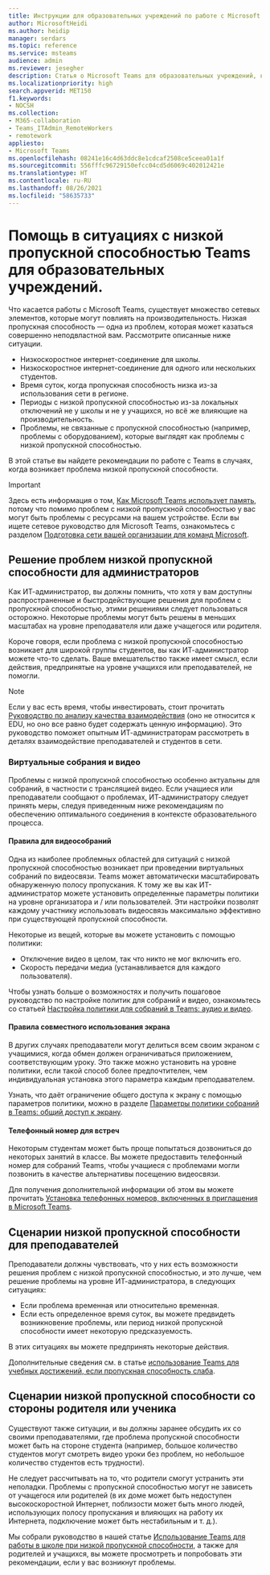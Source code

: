 ```yaml
---
title: Инструкции для образовательных учреждений по работе с Microsoft Teams при низкой пропускной способности сети
author: MicrosoftHeidi
ms.author: heidip
manager: serdars
ms.topic: reference
ms.service: msteams
audience: admin
ms.reviewer: jesegher
description: Статья о Microsoft Teams для образовательных учреждений, которая поможет решить проблемы с виртуальными собраниями и видео, вызванные низкой пропускной способностью сети. Кем бы вы ни были — родителем, педагогом или ИТ-администратором, у вас есть возможность улучшить эффективность взаимодействия с Teams.
ms.localizationpriority: high
search.appverid: MET150
f1.keywords:
- NOCSH
ms.collection:
- M365-collaboration
- Teams_ITAdmin_RemoteWorkers
- remotework
appliesto:
- Microsoft Teams
ms.openlocfilehash: 08241e16c4d63ddc8e1cdcaf2508ce5ceea01a1f
ms.sourcegitcommit: 556fffc96729150efcc04cd5d6069c402012421e
ms.translationtype: HT
ms.contentlocale: ru-RU
ms.lasthandoff: 08/26/2021
ms.locfileid: "58635733"
---
```

# <a name="help-for-low-bandwidth-situations-for-teams-for-edu"></a>Помощь в ситуациях с низкой пропускной способностью Teams для образовательных учреждений.

Что касается работы с Microsoft Teams, существует множество сетевых элементов, которые могут повлиять на производительность. Низкая пропускная способность — одна из проблем, которая может казаться совершенно неподвластной вам. Рассмотрите описанные ниже ситуации.

- Низкоскоростное интернет-соединение для школы.
- Низкоскоростное интернет-соединение для одного или нескольких студентов.
- Время суток, когда пропускная способность низка из-за использования сети в регионе.
- Периоды с низкой пропускной способностью из-за локальных отключений не у школы и не у учащихся, но всё же влияющие на производительность.
- Проблемы, не связанные с пропускной способностью (например, проблемы с оборудованием), которые выглядят как проблемы с низкой пропускной способностью.

В этой статье вы найдете рекомендации по работе с Teams в случаях, когда возникает проблема низкой пропускной способности.

> [!IMPORTANT]
> Здесь есть информация о том, [Как Microsoft Teams использует память](teams-memory-usage-perf.md), потому что помимо проблем с низкой пропускной способностью у вас могут быть проблемы с ресурсами на вашем устройстве. Если вы ищете сетевое руководство для Microsoft Teams, ознакомьтесь с разделом [Подготовка сети вашей организации для команд Microsoft](prepare-network.md).

## <a name="resolving-low-bandwidth-issues-for-admins"></a>Решение проблем низкой пропускной способности для администраторов

Как ИТ-администратор, вы должны помнить, что хотя у вам доступны распространенные и быстродействующие решения для проблем с пропускной способностью, этими решениями следует пользоваться осторожно. Некоторые проблемы могут быть решены в меньших масштабах на уровне преподавателя или даже учащегося или родителя.

Короче говоря, если проблема с низкой пропускной способностью возникает для широкой группы студентов, вы как ИТ-администратор можете что-то сделать. Ваше вмешательство также имеет смысл, если действия, предпринятые на уровне учащихся или преподавателей, не помогли.

> [!NOTE]
> Если у вас есть время, чтобы инвестировать, стоит прочитать [Руководство по анализу качества взаимодействия](quality-of-experience-review-guide.md) (оно не относится к EDU, но оно все равно будет содержать ценную информацию). Это руководство поможет опытным ИТ-администраторам рассмотреть в деталях взаимодействие преподавателей и студентов в сети.

### <a name="meetings-and-video"></a>Виртуальные собрания и видео

Проблемы с низкой пропускной способностью особенно актуальны для собраний, в частности с трансляцией видео. Если учащиеся или преподаватели сообщают о проблемах, ИТ-администратору следует принять меры, следуя приведенным ниже рекомендациям по обеспечению оптимального соединения в контексте образовательного процесса.

#### <a name="meeting-policies"></a>Правила для видеособраний

Одна из наиболее проблемных областей для ситуаций с низкой пропускной способностью возникает при проведении виртуальных собраний по видеосвязи. Teams может автоматически масштабировать обнаруженную полосу пропускания. К тому же вы как ИТ-администратор можете установить определенные параметры политики на уровне организатора и / или пользователей. Эти настройки позволят каждому участнику использовать видеосвязь максимально эффективно при существующей пропускной способности.

Некоторые из вещей, которые вы можете установить с помощью политики:

- Отключение видео в целом, так что никто не мог включить его.
- Скорость передачи медиа (устанавливается для каждого пользователя).

Чтобы узнать больше о возможностях и получить пошаговое руководство по настройке политик для собраний и видео, ознакомьтесь со статьей [Настройка политики для собраний в Teams: аудио и видео](meeting-policies-audio-and-video.md).

#### <a name="screen-sharing-policies"></a>Правила совместного использования экрана

В других случаях преподаватели могут делиться всем своим экраном с учащимися, когда обмен должен ограничиваться приложением, соответствующим уроку. Это также можно установить на уровне политики, если такой способ более предпочтителен, чем индивидуальная установка этого параметра каждым преподавателем.

Узнать, что даёт ограничение общего доступа к экрану с помощью параметров политики, можно в разделе [Параметры политики собраний в Teams: общий доступ к экрану](meeting-policies-audio-and-video.md).

#### <a name="dial-in-number-for-meetings"></a>Телефонный номер для встреч

Некоторым студентам может быть проще попытаться дозвониться до некоторых занятий в классе. Вы можете предоставить телефонный номер для собраний Teams, чтобы учащиеся с проблемами могли позвонить в качестве альтернативы посещению видеосвязи.

Для получения дополнительной информации об этом вы можете прочитать [Установка телефонных номеров, включенных в приглашения в Microsoft Teams](set-the-phone-numbers-included-on-invites-in-teams.md).

## <a name="low-bandwidth-scenarios-as-an-educator"></a>Сценарии низкой пропускной способности для преподавателей

Преподаватели должны чувствовать, что у них есть возможности решения проблем с низкой пропускной способностью, и это лучше, чем решение проблемы на уровне ИТ-администратора, в следующих ситуациях:

- Если проблема временная или относительно временная.
- Если есть определенное время суток, вы можете предвидеть возникновение проблемы, или период низкой пропускной способности имеет некоторую предсказуемость.

В этих ситуациях вы можете предпринять некоторые действия.

Дополнительные сведения см. в статье [использование Teams для учебных достижений, если пропускная способность слаба](https://support.office.com/article/use-teams-for-schoolwork-when-bandwidth-is-low-5c5675f7-1b55-471a-9daa-ec1e6df38262).

## <a name="low-bandwidth-scenarios-as-a-parent-or-student"></a>Сценарии низкой пропускной способности со стороны родителя или ученика

Существуют также ситуации, и вы должны заранее обсудить их со своими преподавателями, где проблема пропускной способности может быть на стороне студента (например, большое количество студентов могут смотреть видео уроки без проблем, но небольшое количество студентов есть трудности).

Не следует рассчитывать на то, что родители смогут устранить эти неполадки. Проблемы с пропускной способностью могут не зависеть от учащегося или родителей (в их доме может быть недоступен высокоскоростной Интернет, поблизости может быть много людей, использующих полосу пропускания и влияющих на работу их Интернета, подключение может быть нестабильным и т. д.).

Мы собрали руководство в нашей статье [Использование Teams для работы в школе при низкой пропускной способности](https://support.office.com/article/use-teams-for-schoolwork-when-bandwidth-is-low-5c5675f7-1b55-471a-9daa-ec1e6df38262), а также для родителей и учащихся, вы можете просмотреть и попробовать эти рекомендации, если у вас возникнут проблемы.